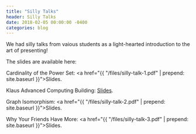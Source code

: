 ```yaml
---
title: "Silly Talks"
header: Silly Talks
date: 2018-02-05 00:00:00 -0400
categories: blog
---
```


We had silly talks from vaious students as a light-hearted introduction to the art of presenting!

The slides are available here:

Cardinality of the Power Set: <a href="{{ "/files/silly-talk-1.pdf" | prepend: site.baseurl }}">Slides</a>.

Klaus Advanced Computing Building: <a href="http://slides.com/ankitsiva/silly/fullscreen">Slides</a>.

Graph Isomorphism: <a href="{{ "/files/silly-talk-2.pdf" | prepend: site.baseurl }}">Slides</a>.

Why Your Friends Have More: <a href="{{ "/files/silly-talk-3.pdf" | prepend: site.baseurl }}">Slides</a>.
